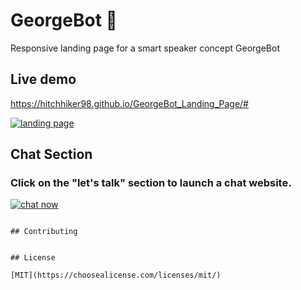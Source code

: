 # GeorgeBot 🤖

Responsive landing page for a smart speaker concept GeorgeBot

## Live demo
https://hitchhiker98.github.io/GeorgeBot_Landing_Page/#

<a href="https://hitchhiker98.github.io/GeorgeBot_Landing_Page/#" target="_blank"><img src="https://i.imgur.com/GN4wbZA.jpg" title="landing page"></a>


## Chat Section
### Click on the "let's talk" section to launch a chat website.
<a href="https://hitchhiker98.github.io/GeorgeBot_Landing_Page/#" target="_blank"><img src="https://i.imgur.com/ZTLqvbi.jpg" title="chat now"></a>
```

## Contributing


## License

[MIT](https://choosealicense.com/licenses/mit/)
